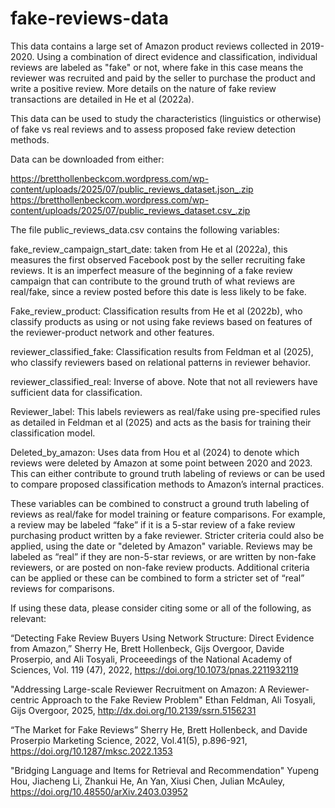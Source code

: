 # fake-reviews-data
This data contains a large set of Amazon product reviews collected in 2019-2020. Using a combination of direct evidence and classification, individual reviews are labeled as "fake" or not, where fake in this case means the reviewer was recruited and paid by the seller to purchase the product and write a positive review. More details on the nature of fake review transactions are detailed in He et al (2022a). 

This data can be used to study the characteristics (linguistics or otherwise) of fake vs real reviews and to assess proposed fake review detection methods.

Data can be downloaded from either:

https://bretthollenbeckcom.wordpress.com/wp-content/uploads/2025/07/public_reviews_dataset.json_.zip
https://bretthollenbeckcom.wordpress.com/wp-content/uploads/2025/07/public_reviews_dataset.csv_.zip

The file public_reviews_data.csv contains the following variables:

fake_review_campaign_start_date: taken from He et al (2022a), this measures the first observed Facebook post by the seller recruiting fake reviews. It is an imperfect measure of the beginning of a fake review campaign that can contribute to the ground truth of what reviews are real/fake, since a review posted before this date is less likely to be fake.

Fake_review_product: Classification results from He et al (2022b), who classify products as using or not using fake reviews based on features of the reviewer-product network and other features. 

reviewer_classified_fake: Classification results from Feldman et al (2025), who classify reviewers based on relational patterns in reviewer behavior.

reviewer_classified_real: Inverse of above. Note that not all reviewers have sufficient data for classification.

Reviewer_label: This labels reviewers as real/fake using pre-specified rules as detailed in Feldman et al (2025) and acts as the basis for training their classification model.

Deleted_by_amazon: Uses data from Hou et al (2024) to denote which reviews were deleted by Amazon at some point between 2020 and 2023. This can either contribute to ground truth labeling of reviews or can be used to compare proposed classification methods to Amazon’s internal practices.

These variables can be combined to construct a ground truth labeling of reviews as real/fake for model training or feature comparisons. For example, a review may be labeled “fake” if it is a 5-star review of a fake review purchasing product written by a fake reviewer. Stricter criteria could also be applied, using the date or "deleted by Amazon" variable. Reviews may be labeled as “real” if they are non-5-star reviews, or are written by non-fake reviewers, or are posted on non-fake review products. Additional criteria can be applied or these can be combined to form a stricter set of “real” reviews for comparisons. 

If using these data, please consider citing some or all of the following, as relevant:

“Detecting Fake Review Buyers Using Network Structure: Direct Evidence from Amazon,”
Sherry He, Brett Hollenbeck, Gijs Overgoor, Davide Proserpio, and Ali Tosyali, 
Proceeedings of the National Academy of Sciences, Vol. 119 (47), 2022, https://doi.org/10.1073/pnas.2211932119

"Addressing Large-scale Reviewer Recruitment on Amazon: A Reviewer-centric Approach to the Fake Review Problem"
Ethan Feldman, Ali Tosyali, Gijs Overgoor, 2025, http://dx.doi.org/10.2139/ssrn.5156231

“The Market for Fake Reviews”
Sherry He, Brett Hollenbeck, and Davide Proserpio 
Marketing Science, 2022, Vol.41(5), p.896-921, https://doi.org/10.1287/mksc.2022.1353

"Bridging Language and Items for Retrieval and Recommendation"
Yupeng Hou, Jiacheng Li, Zhankui He, An Yan, Xiusi Chen, Julian McAuley, 
https://doi.org/10.48550/arXiv.2403.03952



